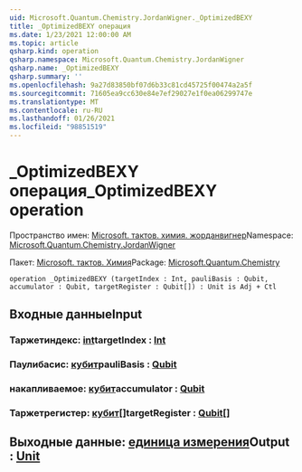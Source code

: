 ```yaml
---
uid: Microsoft.Quantum.Chemistry.JordanWigner._OptimizedBEXY
title: _OptimizedBEXY операция
ms.date: 1/23/2021 12:00:00 AM
ms.topic: article
qsharp.kind: operation
qsharp.namespace: Microsoft.Quantum.Chemistry.JordanWigner
qsharp.name: _OptimizedBEXY
qsharp.summary: ''
ms.openlocfilehash: 9a27d83850bf07d6b33c81cd45725f00474a2a5f
ms.sourcegitcommit: 71605ea9cc630e84e7ef29027e1f0ea06299747e
ms.translationtype: MT
ms.contentlocale: ru-RU
ms.lasthandoff: 01/26/2021
ms.locfileid: "98851519"
---
```

# <a name="_optimizedbexy-operation"></a><span data-ttu-id="973a8-102">_OptimizedBEXY операция</span><span class="sxs-lookup"><span data-stu-id="973a8-102">_OptimizedBEXY operation</span></span>

<span data-ttu-id="973a8-103">Пространство имен: [Microsoft. тактов. химия. жорданвигнер](xref:Microsoft.Quantum.Chemistry.JordanWigner)</span><span class="sxs-lookup"><span data-stu-id="973a8-103">Namespace: [Microsoft.Quantum.Chemistry.JordanWigner](xref:Microsoft.Quantum.Chemistry.JordanWigner)</span></span>

<span data-ttu-id="973a8-104">Пакет: [Microsoft. тактов. Химия](https://nuget.org/packages/Microsoft.Quantum.Chemistry)</span><span class="sxs-lookup"><span data-stu-id="973a8-104">Package: [Microsoft.Quantum.Chemistry](https://nuget.org/packages/Microsoft.Quantum.Chemistry)</span></span>




```qsharp
operation _OptimizedBEXY (targetIndex : Int, pauliBasis : Qubit, accumulator : Qubit, targetRegister : Qubit[]) : Unit is Adj + Ctl
```


## <a name="input"></a><span data-ttu-id="973a8-105">Входные данные</span><span class="sxs-lookup"><span data-stu-id="973a8-105">Input</span></span>

### <a name="targetindex--int"></a><span data-ttu-id="973a8-106">Таржетиндекс: [int](xref:microsoft.quantum.lang-ref.int)</span><span class="sxs-lookup"><span data-stu-id="973a8-106">targetIndex : [Int](xref:microsoft.quantum.lang-ref.int)</span></span>




### <a name="paulibasis--qubit"></a><span data-ttu-id="973a8-107">Паулибасис: [кубит](xref:microsoft.quantum.lang-ref.qubit)</span><span class="sxs-lookup"><span data-stu-id="973a8-107">pauliBasis : [Qubit](xref:microsoft.quantum.lang-ref.qubit)</span></span>




### <a name="accumulator--qubit"></a><span data-ttu-id="973a8-108">накапливаемое: [кубит](xref:microsoft.quantum.lang-ref.qubit)</span><span class="sxs-lookup"><span data-stu-id="973a8-108">accumulator : [Qubit](xref:microsoft.quantum.lang-ref.qubit)</span></span>




### <a name="targetregister--qubit"></a><span data-ttu-id="973a8-109">Таржетрегистер: [кубит](xref:microsoft.quantum.lang-ref.qubit)[]</span><span class="sxs-lookup"><span data-stu-id="973a8-109">targetRegister : [Qubit](xref:microsoft.quantum.lang-ref.qubit)[]</span></span>





## <a name="output--unit"></a><span data-ttu-id="973a8-110">Выходные данные: [единица измерения](xref:microsoft.quantum.lang-ref.unit)</span><span class="sxs-lookup"><span data-stu-id="973a8-110">Output : [Unit](xref:microsoft.quantum.lang-ref.unit)</span></span>

